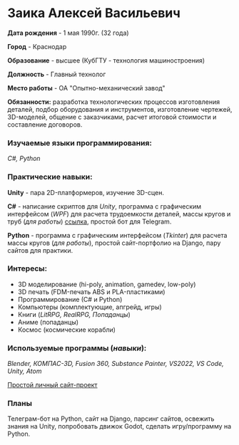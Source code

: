 # Заика Алексей Васильевич

**Дата рождения** - 1 мая 1990г. (32 года)

**Город** - Краснодар

**Образование** - высшее (КубГТУ - технология машиностроения)

**Должность** - Главный технолог

**Место работы** - ОА "Опытно-механический завод"

**Обязанности:** разработка технологических процессов изготовления деталей, подбор оборудования и инструментов, изготовление чертежей, 3D-моделей, общение с заказчиками, расчет итоговой стоимости и составление договоров.

### Изучаемые языки программирования:

*С#, Python*

### Практические навыки:

**Unity** - пара 2D-платформеров, изучение 3D-сцен.

**С#** - написание скриптов для *Unity*, программа с графическим интерфейсом (*WPF*) для расчета трудоемкости деталей, массы кругов и труб (*для работы*) [ссылка](https://disk.yandex.ru/d/44UjLFGJX9gAXg), простой бот для Telegram.

**Python** - программа с графическим интерфейсом (*Tkinter*) для расчета массы кругов (*для работы*), простой сайт-портфолио на Django, пару сайтов для практики.

### Интересы:

* 3D моделирование (hi-poly, animation, gamedev, low-poly)
* 3D печать (FDM-печать ABS и PLA-пластиками)
* Программирование (С# и Python)
* Компьютеры (комплектующие, апгрейд, игры)
* Книги (*LitRPG, RealRPG, Попаданцы*)
* Аниме (попаданцы)
* Космос (космические корабли)

### Используемые программы (***навыки***):

*Blender, КОМПАС-3D, Fusion 360, Substance Painter, VS2022, VS Code, Unity, Atom*

[Простой личный сайт-проект](https://zandrex.pythonanywhere.com/)

### Планы

Телеграм-бот на Python, сайт на Django, парсинг сайтов, освежить знания на Unity, попробовать движок Godot, сделать игру/программу на Python.